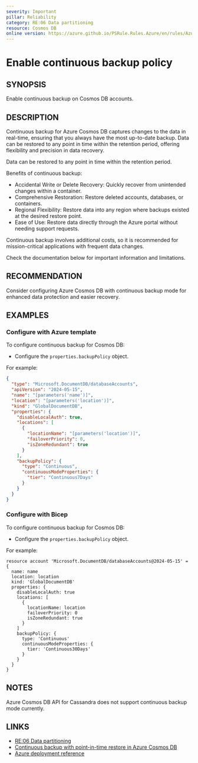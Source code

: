 ```yaml
---
severity: Important
pillar: Reliability
category: RE:06 Data partitioning
resource: Cosmos DB
online version: https://azure.github.io/PSRule.Rules.Azure/en/rules/Azure.Cosmos.ContinuousBackup/
---
```


# Enable continuous backup policy

## SYNOPSIS

Enable continuous backup on Cosmos DB accounts.

## DESCRIPTION

Continuous backup for Azure Cosmos DB captures changes to the data in real-time, ensuring that you always have the most up-to-date backup. Data can be restored to any point in time within the retention period, offering flexibility and precision in data recovery.

Data can be restored to any point in time within the retention period.

Benefits of continuous backup:

- Accidental Write or Delete Recovery: Quickly recover from unintended changes within a container.
-	Comprehensive Restoration: Restore deleted accounts, databases, or containers.
-	Regional Flexibility: Restore data into any region where backups existed at the desired restore point.
- Ease of Use: Restore data directly through the Azure portal without needing support requests.

Continuous backup involves additional costs, so it is recommended for mission-critical applications with frequent data changes.

Check the documentation below for important information and limitations.

## RECOMMENDATION

Consider configuring Azure Cosmos DB with continuous backup mode for enhanced data protection and easier recovery.

## EXAMPLES

### Configure with Azure template

To configure continuous backup for Cosmos DB:

- Configure the `properties.backupPolicy` object.

For example:

```json
{
  "type": "Microsoft.DocumentDB/databaseAccounts",
  "apiVersion": "2024-05-15",
  "name": "[parameters('name')]",
  "location": "[parameters('location')]",
  "kind": "GlobalDocumentDB",
  "properties": {
    "disableLocalAuth": true,
    "locations": [
      {
        "locationName": "[parameters('location')]",
        "failoverPriority": 0,
        "isZoneRedundant": true
      }
    ],
    "backupPolicy": {
      "type": "Continuous",
      "continuousModeProperties": {
        "tier": "Continuous7Days"
      }
    }
  }
}
```

### Configure with Bicep

To configure continuous backup for Cosmos DB:

- Configure the `properties.backupPolicy` object.

For example:

```bicep
resource account 'Microsoft.DocumentDB/databaseAccounts@2024-05-15' = {
  name: name
  location: location
  kind: 'GlobalDocumentDB'
  properties: {
    disableLocalAuth: true
    locations: [
      {
        locationName: location
        failoverPriority: 0
        isZoneRedundant: true
      }
    ]
    backupPolicy: {
      type: 'Continuous'
      continuousModeProperties: {
        tier: 'Continuous30Days'
      }
    }
  }
}
```

## NOTES

Azure Cosmos DB API for Cassandra does not support continuous backup mode currently.

## LINKS

- [RE:06 Data partitioning](https://learn.microsoft.com/azure/well-architected/reliability/partition-data)
- [Continuous backup with point-in-time restore in Azure Cosmos DB](https://learn.microsoft.com/azure/cosmos-db/continuous-backup-restore-introduction)
- [Azure deployment reference](https://learn.microsoft.com/azure/templates/microsoft.documentdb/databaseaccounts)
